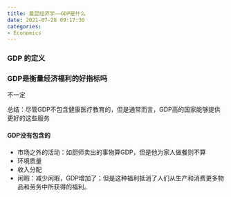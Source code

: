 ```yaml
---
title: 曼昆经济学——GDP是什么
date: 2021-07-28 09:17:30
categories:
- Economics
---
```

### GDP 的定义



### GDP是衡量经济福利的好指标吗

不一定



总结：尽管GDP不包含健康医疗教育的，但是通常而言，GDP高的国家能够提供更好的这些服务

#### GDP没有包含的

- 市场之外的活动：如厨师卖出的事物算GDP，但是他为家人做餐则不算
- 环境质量
- 收入分配
- 闲暇：减少闲暇，GDP增加了；但是这种福利抵消了人们从生产和消费更多物品和劳务中所获得的福利。